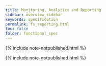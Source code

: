 ```yaml
---
title: Monitoring, Analytics and Reporting
sidebar: overview_sidebar
keywords: specification
permalink: fs_reporting.html
toc: false
folder: functional_spec
---
```


{% include note-notpublished.html %}

{% include note-notpublished.html %}
